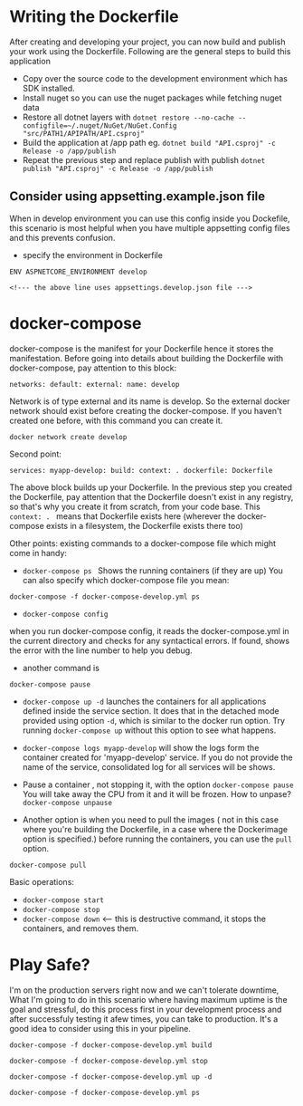 # Writing the Dockerfile
After creating and developing your project, you can now build and publish your work using the Dockerfile.
Following are the general steps to build this application
- Copy over the source code to the development environment which has SDK installed.
- Install nuget so you can use the nuget packages while fetching nuget data
- Restore all dotnet layers with `dotnet restore --no-cache --configfile=~/.nuget/NuGet/NuGet.Config "src/PATH1/APIPATH/API.csproj"`
- Build the application at /app path eg. `dotnet build "API.csproj" -c Release -o /app/publish`
- Repeat the previous step and replace publish with publish `dotnet publish "API.csproj" -c Release -o /app/publish`

## Consider using appsetting.example.json file
When in develop environment you can use this config inside you Dockefile, this scenario is most helpful when you have multiple appsetting config files and this prevents confusion. 
- specify the environment in Dockerfile

`ENV ASPNETCORE_ENVIRONMENT develop`

`<!--- the above line uses appsettings.develop.json file --->`

# docker-compose
docker-compose is the manifest for your Dockerfile hence it stores the manifestation. Before going into details about building the Dockerfile with docker-compose, 
pay attention to this block:

`networks:
  default:
    external:
      name: develop`

Network is of type external and its name is develop. So the external docker network should exist before creating the docker-compose. If you haven't created one before, with this command you can create it.

`docker network create develop`


Second point:

`services:
  myapp-develop:
    build:
      context: .
      dockerfile: Dockerfile`
      
The above block builds up your Dockerfile. In the previous step you created the Dockerfile, pay attention that the Dockerfile doesn't exist in any registry, so that's why you create it from scratch, from your code base. 
This `context: . ` means that Dockerfile exists here (wherever the docker-compose exists in a filesystem, the Dockerfile exists there too)


Other points:
existing commands to a docker-compose file which might come in handy:

- `docker-compose ps `
Shows the running containers (if they are up)
You can also specify which docker-compose file you mean:

`docker-compose -f docker-compose-develop.yml ps `


- `docker-compose config`

when you run docker-compose config, it reads the docker-compose.yml in the current directory and checks for any syntactical errors. If found, shows the error with the line number to help you debug.


- another command is 

`docker-compose pause `


- `docker-compose up -d` 
launches the containers for all applications defined inside the service section. It does that in the detached mode provided using option `-d`, which is similar to the docker run option. Try running `docker-compose up` without this option to see what happens.


- `docker-compose logs myapp-develop`
will show the logs form the container created for 'myapp-develop' service. If you do not provide the name of the service, consolidated log for all services will be shows.


- Pause a container , not stopping it, with the option `docker-compose pause`
You will take away the CPU from it and it will be frozen. 
How to unpase? `docker-compose unpause`


- Another option is when you need to pull the images ( not in this case where you're building the Dockerfile, in a case where the Dockerimage option is specified.) before running the containers, you can use the `pull` option.

`docker-compose pull`

Basic operations:
- `docker-compose start`
- `docker-compose stop`
- `docker-compose down` <-- this is destructive command, it stops the containers, and removes them.


# Play Safe?
I'm on the production servers right now and we can't tolerate downtime, What I'm going to do in this scenario where having maximum uptime is the goal and stressful,
do this process first in your development process and after successfuly testing it afew times, you can take to production. It's a good idea to consider using this in your pipeline.

`docker-compose -f docker-compose-develop.yml build`

`docker-compose -f docker-compose-develop.yml stop`

`docker-compose -f docker-compose-develop.yml up -d`

`docker-compose -f docker-compose-develop.yml ps`
